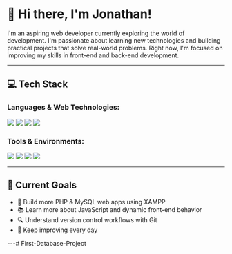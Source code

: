 # 👋 Hi there, I'm Jonathan!

I'm an aspiring web developer currently exploring the world of development. I'm passionate about learning new technologies and building practical projects that solve real-world problems. Right now, I'm focused on improving my skills in front-end and back-end development.

---

## 💻 Tech Stack

### Languages & Web Technologies:
<p>
  <img src="https://img.shields.io/badge/HTML5-E34F26?style=for-the-badge&logo=html5&logoColor=white" />
  <img src="https://img.shields.io/badge/CSS3-1572B6?style=for-the-badge&logo=css3&logoColor=white" />
  <img src="https://img.shields.io/badge/PHP-777BB4?style=for-the-badge&logo=php&logoColor=white" />
  <img src="https://img.shields.io/badge/JavaScript-F7DF1E?style=for-the-badge&logo=javascript&logoColor=black" />
</p>

### Tools & Environments:
<p>
  <img src="https://img.shields.io/badge/XAMPP-FB7A24?style=for-the-badge&logo=apache&logoColor=white" />
  <img src="https://img.shields.io/badge/VS%20Code-0078D4?style=for-the-badge&logo=visual-studio-code&logoColor=white" />
  <img src="https://img.shields.io/badge/Git-F05032?style=for-the-badge&logo=git&logoColor=white" />
  <img src="https://img.shields.io/badge/GitHub-181717?style=for-the-badge&logo=github&logoColor=white" />
</p>

---

## 📌 Current Goals
- 🔨 Build more PHP & MySQL web apps using XAMPP
- 📚 Learn more about JavaScript and dynamic front-end behavior
- 🔍 Understand version control workflows with Git
- 🌱 Keep improving every day

---#   F i r s t - D a t a b a s e - P r o j e c t  
 